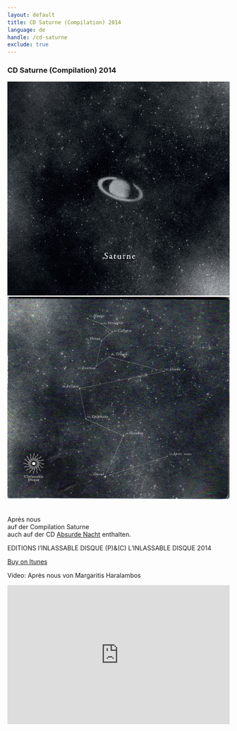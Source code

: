 ```yaml
---
layout: default
title: CD Saturne (Compilation) 2014
language: de
handle: /cd-saturne
exclude: true
---
```

### CD Saturne (Compilation) 2014  
  
<a rel="lightbox" data-lightbox="example-1" href="/images/saturne-cover.jpg" title="saturne cover"><img src="/images/saturne-cover.jpg" alt="saturne cover" class="img-left2"></a>
<a rel="lightbox" data-lightbox="example-1" href="/images/saturne-back.jpg" title="saturne back"><img src="/images/saturne-back.jpg" alt="saturne back" class="img-right2"></a>  
<br style="clear:both" />
<br style="clear:both" />
Après nous  
auf der Compilation Saturne  
auch auf der CD [Absurde Nacht](/cd-absurde-nacht "Absurde Nacht") enthalten.  
  
EDITIONS l’INLASSABLE DISQUE (P)&(C) L’INLASSABLE DISQUE 2014  
  
<a href="https://itunes.apple.com/de/album/saturne/id930506722" target="_blank" rel="noopener noreferrer">Buy on Itunes</a>
  
Video: Après nous von Margaritis Haralambos  
  
<iframe width="100%" height="315" src="https://www.youtube.com/embed/NpKTjLwxYeM" frameborder="0" allowfullscreen></iframe>
  
